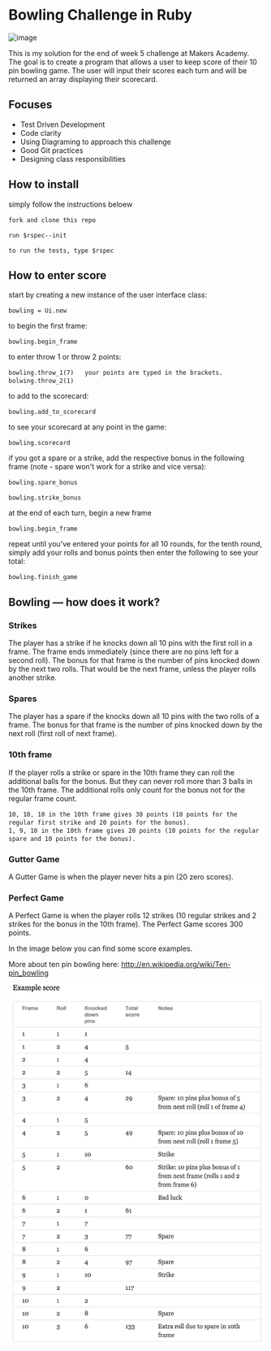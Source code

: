 Bowling Challenge in Ruby
=================

![image](https://user-images.githubusercontent.com/75075773/110204624-f3b11000-7e6b-11eb-860a-76925a307d07.png)


This is my solution for the end of week 5 challenge at Makers Academy. The goal is to create a program that allows a user to keep score of their 10 pin bowling game. The user will input their scores each turn and will be returned an array displaying their scorecard.



## Focuses

- Test Driven Development
- Code clarity
- Using Diagraming to approach this challenge
- Good Git practices
- Designing class responsibilities 

## How to install

simply follow the instructions beloew

```
fork and clone this repo
```
```
run $rspec--init 
```
```
to run the tests, type $rspec
```

## How to enter score

start by creating a new instance of the user interface class:
```
bowling = Ui.new
```
to begin the first frame:
```
bowling.begin_frame
```
to enter throw 1 or throw 2 points:
```
bowling.throw_1(7)   your points are typed in the brackets.
bolwing.throw_2(1)
```
to add to the scorecard:
```
bowling.add_to_scorecard
```
to see your scorecard at any point in the game:
```
bowling.scorecard
```
if you got a spare or a strike, add the respective bonus in the following frame (note - spare won't work for a strike and vice versa): 
```
bowling.spare_bonus
```
```
bowling.strike_bonus
```
at the end of each turn, begin a new frame
```
bowling.begin_frame
```

repeat until you've entered your points for all 10 rounds, for the tenth round, simply add your rolls and bonus points then enter the following to see your total:
```
bowling.finish_game
```

## Bowling — how does it work?

### Strikes

The player has a strike if he knocks down all 10 pins with the first roll in a frame. The frame ends immediately (since there are no pins left for a second roll). The bonus for that frame is the number of pins knocked down by the next two rolls. That would be the next frame, unless the player rolls another strike.

### Spares

The player has a spare if the knocks down all 10 pins with the two rolls of a frame. The bonus for that frame is the number of pins knocked down by the next roll (first roll of next frame).

### 10th frame

If the player rolls a strike or spare in the 10th frame they can roll the additional balls for the bonus. But they can never roll more than 3 balls in the 10th frame. The additional rolls only count for the bonus not for the regular frame count.

    10, 10, 10 in the 10th frame gives 30 points (10 points for the regular first strike and 20 points for the bonus).
    1, 9, 10 in the 10th frame gives 20 points (10 points for the regular spare and 10 points for the bonus).

### Gutter Game

A Gutter Game is when the player never hits a pin (20 zero scores).

### Perfect Game

A Perfect Game is when the player rolls 12 strikes (10 regular strikes and 2 strikes for the bonus in the 10th frame). The Perfect Game scores 300 points.

In the image below you can find some score examples.

More about ten pin bowling here: http://en.wikipedia.org/wiki/Ten-pin_bowling

![Ten Pin Score Example](images/example_ten_pin_scoring.png)
